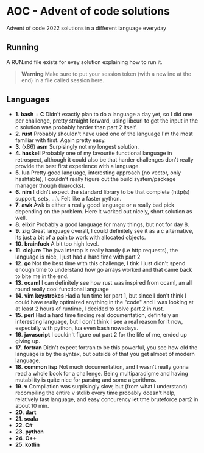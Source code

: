 # AOC - Advent of code solutions

Advent of code 2022 solutions in a different language everyday

## Running

A RUN.md file exists for evey solution explaining how to run it.

> **Warning** 
> Make sure to put your session token (with a newline at the end) in a file called session here.

## Languages

- **1**. **bash** + **C** Didn't exactly plan to do a language a day yet, so I did one per challenge, pretty straight forward, using libcurl to get the input in the c solution was probably harder than part 2 itself.
- **2**. **rust** Probably shouldn't have used one of the language I'm the most familiar with first. Again pretty easy.
- **3**. (x86) **asm** Surpisingly not my longest solution.
- **4**. **haskell** Probably one of my favourite functional language in retrospect, although it could also be that harder challenges don't really provide the best first experience with a language.
- **5**. **lua** Pretty good language, interesting approach (no vector, only hashtable), I couldn't really figure out the build system/package manager though (luarocks).
- **6**. **nim** I didn't expect the standard library to be that complete (http(s) support, sets, ...). Felt like a faster python.
- **7**. **awk** Awk is either a really good language or a really bad pick depending on the problem. Here it worked out nicely, short solution as well.
- **8**. **elixir** Probably a good language for many things, but not for day 8.
- **9**. **zig** Great language overall, I could definitely see it as a c alternative, its just a bit of a pain to work with allocated objects.
- **10**. **brainfuck** A bit too high level.
- **11**. **clojure** The java interop is really handy (i.e http requests), the language is nice, I just had a hard time with part 2
- **12**. **go** Not the best time with this challenge, I tink I just didn't spend enough time to understand how go arrays worked and that came back to bite me in the end.
- **13**. **ocaml** I can definitely see how rust was inspired from ocaml, an all round really cool functional language
- **14**. **vim keystrokes** Had a fun time for part 1, but since I don't think I could have really optimized anything in the "code" and I was looking at at least 2 hours of runtime, I decided to solve part 2 in rust.
- **15**. **perl** Had a hard time finding real documentation, definitely an interesting language, but I don't think I see a real reason for it now, especially with python, lua even bash nowadays.
- **16**. **javascript** I couldn't figure out part 2 for the life of me, ended up giving up.
- **17**. **fortran** Didn't expect fortran to be this powerful, you see how old the language is by the syntax, but outside of that you get almost of modern language.
- **18**. **common lisp** Not much documentation, and I wasn't really gonna read a whole book for a challenge. Being multiparadigme and having mutability is quite nice for parsing and some algorithms.
- **19**. **v** Compilation was surpisingly slow, but (from what I understand) recompiling the entire v stdlib every time probably doesn't help, relatively fast language, and easy concurency let tme bruteforce part2 in about 10 min.
- **20**. **dart**
- **21**. **scala**
- **22**. **C#**
- **23**. **python**
- **24**. **C++**
- **25**. **kotlin**

